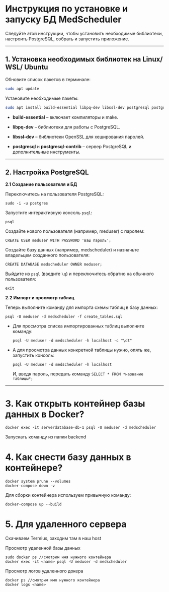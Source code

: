# Инструкция по установке и запуску БД MedScheduler

Следуйте этой инструкции, чтобы установить необходимые библиотеки, настроить PostgreSQL, собрать и запустить приложение.

---

## 1. Установка необходимых библиотек на Linux/ WSL/ Ubuntu

Обновите список пакетов в терминале:
```bash
sudo apt update
```

Установите необходимые пакеты:
```bash
sudo apt install build-essential libpq-dev libssl-dev postgresql postgresql-contrib
```
* **build-essential** – включает компиляторы и make.
    
* **libpq-dev** – библиотеки для работы с PostgreSQL.
    
* **libssl-dev** – библиотеки OpenSSL для хеширования паролей.
    
* **postgresql** и **postgresql-contrib** – сервер PostgreSQL и дополнительные инструменты.

---
## 2. Настройка PostgreSQL

**2.1 Cоздание пользователя и БД**

  Переключитесь на пользователя PostgreSQL:
  ```
  sudo -i -u postgres
  ```
  
  Запустите интерактивную консоль ```psql```:
  ```
  psql
  ```
  
  Создайте нового пользователя (например, meduser) с паролем:
  ```
  CREATE USER meduser WITH PASSWORD 'ваш пароль';
  ```
  
  Создайте базу данных (например, medscheduler) и назначьте владельцем созданного пользователя:
  ```
  CREATE DATABASE medscheduler OWNER meduser;
  ```
  
  Выйдите из ```psql``` (введите ```\q```) и переключитесь обратно на обычного пользователя:
  ```
  exit
  ```

**2.2 Импорт и просмотр таблиц**

Теперь выполните команду для импорта схемы таблиц в базу данных:
```
psql -U meduser -d medscheduler -f create_tables.sql
```

* Для просмотра списка импортированных таблиц выполните команду:
  ```
  psql -U meduser -d medscheduler -h localhost -c "\dt"
  ```

* А для просмотра данных конкретной таблицы нужно, опять же, запустить консоль:
  ```
  psql -U meduser -d medscheduler -h localhost
  ```
  
  И, введя пароль, передать команду ```SELECT * FROM *название таблицы*;```

---
# 3. Как открыть контейнер базы данных в Docker?
```
docker exec -it serverdatabase-db-1 psql -U meduser -d medscheduler
```
Запускать команду из папки backend

# 4. Как снести базу данных в контейнере?
```
docker system prune --volumes 
docker-compose down -v
```

Для сборки контейнера используем привычную команду:
```
docker-compose up --build
```

# 5. Для удаленного сервера

Скачиваем Termius, заходим там в наш host

Просмотр удаленной базы данных

```
sudo docker ps //смотрим имя нужного контейнера
docker exec -it <name> psql -U meduser -d medscheduler

```

Просмотр логов удаленного докера
```
docker ps //смотрим имя нужного контейнера
docker logs <name>
```

